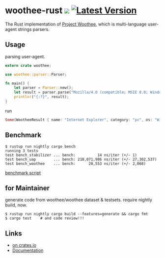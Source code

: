 # woothee-rust [![](https://travis-ci.org/hhatto/woothee-rust.svg?branch=master)](https://travis-ci.org/hhatto/woothee-rust) [![Latest Version](https://img.shields.io/crates/v/woothee.svg)](https://crates.io/crates/woothee)

The Rust implementation of [Project Woothee](https://github.com/woothee/woothee),
which is multi-language user-agent strings parsers.


## Usage

parsing user-agent.

```rust
extern crate woothee;

use woothee::parser::Parser;

fn main() {
    let parser = Parser::new();
    let result = parser.parse("Mozilla/4.0 (compatible; MSIE 8.0; Windows NT 6.1; Trident/4.0)");
    println!("{:?}", result);
}
```

run
```rust
Some(WootheeResult { name: "Internet Explorer", category: "pc", os: "Windows 7", os_version: "NT 6.1", browser_type: "UNKNOWN", version: "8.0", vendor: "Microsoft" })
```


## Benchmark
```
$ rustup run nightly cargo bench
running 3 tests
test bench_stabilizer ... bench:          14 ns/iter (+/- 1)
test bench_uap        ... bench: 210,071,986 ns/iter (+/- 27,302,537)
test bench_woothee    ... bench:      20,553 ns/iter (+/- 2,068)
```
[benchmark script](https://github.com/hhatto/woothee-rust/blob/master/benches/benchmark.rs)


## for Maintainer
generate code from woothee/woothee dataset & testsets.
require nightly build, now.

```
$ rustup run nightly cargo build --features=generate && cargo fmt
$ cargo test    # and code review!!!
```


## Links
* [on crates.io](https://crates.io/crates/woothee)
* [Documentation](https://hhatto.github.com/woothee-rust/woothee)
